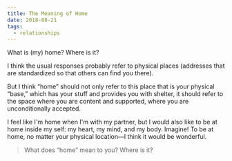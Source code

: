 ```yaml
---
title: The Meaning of Home 
date: 2018-08-21
tags: 
  - relationships
---
```


What is (my) home? Where is it?
<!-- excerpt -->

I think the usual responses probably refer to physical places (addresses that are standardized so that others can find you there). 

But I think “home” should not only refer to this place that is your physical “base,” which has your stuff and provides you with shelter, it should refer to the space where you are content and supported, where you are unconditionally accepted. 

I feel like I'm home when I'm with my partner, but I would also like to be at home inside my self: my heart, my mind, and my body. Imagine! To be at home, no matter your physical location—I think it would be wonderful.

> What does “home” mean to you? Where is it?